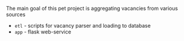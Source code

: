 The main goal of this pet project is aggregating  vacancies from various sources

+ `etl` - scripts for vacancy parser and loading to database
+ `app` - flask web-service
